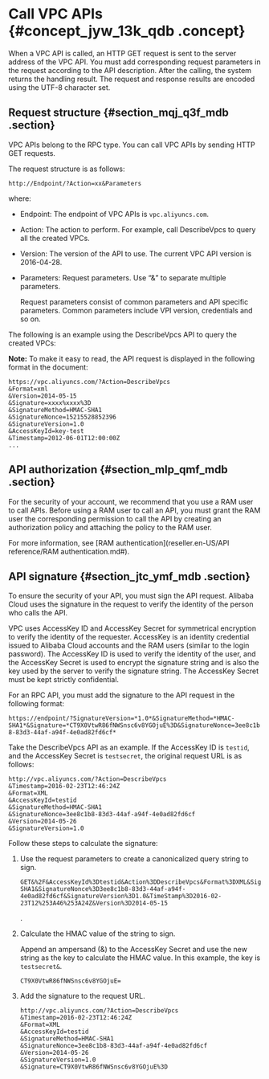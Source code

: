 # Call VPC APIs {#concept_jyw_13k_qdb .concept}

When a VPC API is called, an HTTP GET request is sent to the server address of the VPC API. You must add corresponding request parameters in the request according to the API description. After the calling, the system returns the handling result. The request and response results are encoded using the UTF-8 character set.

## Request structure {#section_mqj_q3f_mdb .section}

VPC APIs belong to the RPC type. You can call VPC APIs by sending HTTP GET requests.

The request structure is as follows:

```
http://Endpoint/?Action=xx&Parameters
```

where:

-   Endpoint: The endpoint of VPC APIs is `vpc.aliyuncs.com`.
-   Action: The action to perform. For example, call DescribeVpcs to query all the created VPCs.
-   Version: The version of the API to use. The current VPC API version is 2016-04-28.
-   Parameters: Request parameters. Use “&” to separate multiple parameters.

    Request parameters consist of common parameters and API specific parameters. Common parameters include VPI version, credentials and so on.


The following is an example using the DescribeVpcs API to query the created VPCs:

**Note:** To make it easy to read, the API request is displayed in the following format in the document:

```
https://vpc.aliyuncs.com/?Action=DescribeVpcs
&Format=xml
&Version=2014-05-15
&Signature=xxxx%xxxx%3D
&SignatureMethod=HMAC-SHA1
&SignatureNonce=15215528852396
&SignatureVersion=1.0
&AccessKeyId=key-test
&Timestamp=2012-06-01T12:00:00Z
...
```

## API authorization {#section_mlp_qmf_mdb .section}

For the security of your account, we recommend that you use a RAM user to call APIs. Before using a RAM user to call an API, you must grant the RAM user the corresponding permission to call the API by creating an authorization policy and attaching the policy to the RAM user.

For more information, see [RAM authentication](reseller.en-US/API reference/RAM authentication.md#).

## API signature {#section_jtc_ymf_mdb .section}

To ensure the security of your API, you must sign the API request. Alibaba Cloud uses the signature in the request to verify the identity of the person who calls the API.

VPC uses AccessKey ID and AccessKey Secret for symmetrical encryption to verify the identity of the requester. AccessKey is an identity credential issued to Alibaba Cloud accounts and the RAM users \(similar to the login password\). The AccessKey ID is used to verify the identity of the user, and the AccessKey Secret is used to encrypt the signature string and is also the key used by the server to verify the signature string. The AccessKey Secret must be kept strictly confidential.

For an RPC API, you must add the signature to the API request in the following format:

`https://endpoint/?SignatureVersion=*1.0*&SignatureMethod=*HMAC-SHA1*&Signature=*CT9X0VtwR86fNWSnsc6v8YGOjuE%3D&SignatureNonce=3ee8c1b8-83d3-44af-a94f-4e0ad82fd6cf*`

Take the DescribeVpcs API as an example. If the AccessKey ID is `testid`, and the AccessKey Secret is `testsecret`, the original request URL is as follows:

```
http://vpc.aliyuncs.com/?Action=DescribeVpcs
&Timestamp=2016-02-23T12:46:24Z
&Format=XML
&AccessKeyId=testid
&SignatureMethod=HMAC-SHA1
&SignatureNonce=3ee8c1b8-83d3-44af-a94f-4e0ad82fd6cf
&Version=2014-05-26
&SignatureVersion=1.0
```

Follow these steps to calculate the signature:

1.  Use the request parameters to create a canonicalized query string to sign.

    ```
    GET&%2F&AccessKeyId%3Dtestid&Action%3DDescribeVpcs&Format%3DXML&SignatureMethod%3DHMAC-SHA1&SignatureNonce%3D3ee8c1b8-83d3-44af-a94f-4e0ad82fd6cf&SignatureVersion%3D1.0&TimeStamp%3D2016-02-23T12%253A46%253A24Z&Version%3D2014-05-15
    ```

    .

2.  Calculate the HMAC value of the string to sign.

    Append an ampersand \(&\) to the AccessKey Secret and use the new string as the key to calculate the HMAC value. In this example, the key is `testsecret&`.

    ```
    CT9X0VtwR86fNWSnsc6v8YGOjuE=
    ```

3.  Add the signature to the request URL.

    ```
    http://vpc.aliyuncs.com/?Action=DescribeVpcs
    &Timestamp=2016-02-23T12:46:24Z
    &Format=XML
    &AccessKeyId=testid
    &SignatureMethod=HMAC-SHA1
    &SignatureNonce=3ee8c1b8-83d3-44af-a94f-4e0ad82fd6cf
    &Version=2014-05-26
    &SignatureVersion=1.0
    &Signature=CT9X0VtwR86fNWSnsc6v8YGOjuE%3D
    ```


